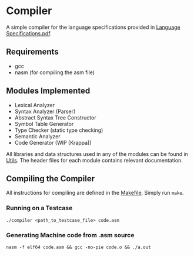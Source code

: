 # Compiler
A simple compiler for the language specifications provided in [Language Specifications.pdf](docs/Language%20Specifications.pdf).

## Requirements
* gcc
* nasm (for compiling the asm file)

## Modules Implemented
* Lexical Analyzer
* Syntax Analyzer (Parser)
* Abstract Syntax Tree Constructor
* Symbol Table Generator
* Type Checker (static type checking)
* Semantic Analyzer
* Code Generator (WIP (Krappa))

All libraries and data structures used in any of the modules can be found in [Utils](src/Utils).
The header files for each module contains relevant documentation.

## Compiling the Compiler
All instructions for compiling are defined in the [Makefile](Makefile). Simply run `make`.

### Running on a Testcase
`./compiler <path_to_testcase_file> code.asm`

### Generating Machine code from .asm source
`nasm -f elf64 code.asm && gcc -no-pie code.o && ./a.out`
